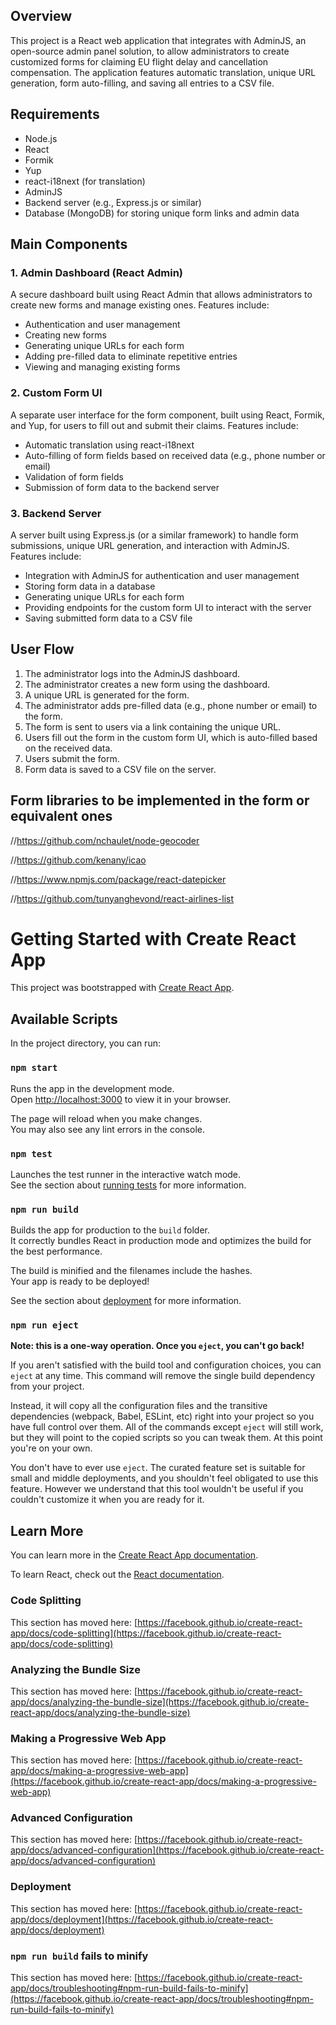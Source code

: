 Overview
--------

This project is a React web application that integrates with AdminJS, an open-source admin panel solution, to allow administrators to create customized forms for claiming EU flight delay and cancellation compensation. The application features automatic translation, unique URL generation, form auto-filling, and saving all entries to a CSV file.

Requirements
------------

*   Node.js
*   React
*   Formik
*   Yup
*   react-i18next (for translation)
*   AdminJS
*   Backend server (e.g., Express.js or similar)
*   Database (MongoDB) for storing unique form links and admin data

Main Components
---------------

### 1\. Admin Dashboard (React Admin)

A secure dashboard built using React Admin that allows administrators to create new forms and manage existing ones. Features include:

*   Authentication and user management
*   Creating new forms
*   Generating unique URLs for each form
*   Adding pre-filled data to eliminate repetitive entries
*   Viewing and managing existing forms

### 2\. Custom Form UI

A separate user interface for the form component, built using React, Formik, and Yup, for users to fill out and submit their claims. Features include:

*   Automatic translation using react-i18next
*   Auto-filling of form fields based on received data (e.g., phone number or email)
*   Validation of form fields
*   Submission of form data to the backend server

### 3\. Backend Server

A server built using Express.js (or a similar framework) to handle form submissions, unique URL generation, and interaction with AdminJS. Features include:

*   Integration with AdminJS for authentication and user management
*   Storing form data in a database
*   Generating unique URLs for each form
*   Providing endpoints for the custom form UI to interact with the server
*   Saving submitted form data to a CSV file

User Flow
---------

1.  The administrator logs into the AdminJS dashboard.
2.  The administrator creates a new form using the dashboard.
3.  A unique URL is generated for the form.
4.  The administrator adds pre-filled data (e.g., phone number or email) to the form.
5.  The form is sent to users via a link containing the unique URL.
6.  Users fill out the form in the custom form UI, which is auto-filled based on the received data.
7.  Users submit the form.
8.  Form data is saved to a CSV file on the server.


Form libraries to be implemented in the form or equivalent ones
---------------------------------------------------------------

//https://github.com/nchaulet/node-geocoder

//https://github.com/kenany/icao

//https://www.npmjs.com/package/react-datepicker

//https://github.com/tunyanghevond/react-airlines-list



# Getting Started with Create React App

This project was bootstrapped with [Create React App](https://github.com/facebook/create-react-app).

## Available Scripts

In the project directory, you can run:

### `npm start`

Runs the app in the development mode.\
Open [http://localhost:3000](http://localhost:3000) to view it in your browser.

The page will reload when you make changes.\
You may also see any lint errors in the console.

### `npm test`

Launches the test runner in the interactive watch mode.\
See the section about [running tests](https://facebook.github.io/create-react-app/docs/running-tests) for more information.

### `npm run build`

Builds the app for production to the `build` folder.\
It correctly bundles React in production mode and optimizes the build for the best performance.

The build is minified and the filenames include the hashes.\
Your app is ready to be deployed!

See the section about [deployment](https://facebook.github.io/create-react-app/docs/deployment) for more information.

### `npm run eject`

**Note: this is a one-way operation. Once you `eject`, you can't go back!**

If you aren't satisfied with the build tool and configuration choices, you can `eject` at any time. This command will remove the single build dependency from your project.

Instead, it will copy all the configuration files and the transitive dependencies (webpack, Babel, ESLint, etc) right into your project so you have full control over them. All of the commands except `eject` will still work, but they will point to the copied scripts so you can tweak them. At this point you're on your own.

You don't have to ever use `eject`. The curated feature set is suitable for small and middle deployments, and you shouldn't feel obligated to use this feature. However we understand that this tool wouldn't be useful if you couldn't customize it when you are ready for it.

## Learn More

You can learn more in the [Create React App documentation](https://facebook.github.io/create-react-app/docs/getting-started).

To learn React, check out the [React documentation](https://reactjs.org/).

### Code Splitting

This section has moved here: [https://facebook.github.io/create-react-app/docs/code-splitting](https://facebook.github.io/create-react-app/docs/code-splitting)

### Analyzing the Bundle Size

This section has moved here: [https://facebook.github.io/create-react-app/docs/analyzing-the-bundle-size](https://facebook.github.io/create-react-app/docs/analyzing-the-bundle-size)

### Making a Progressive Web App

This section has moved here: [https://facebook.github.io/create-react-app/docs/making-a-progressive-web-app](https://facebook.github.io/create-react-app/docs/making-a-progressive-web-app)

### Advanced Configuration

This section has moved here: [https://facebook.github.io/create-react-app/docs/advanced-configuration](https://facebook.github.io/create-react-app/docs/advanced-configuration)

### Deployment

This section has moved here: [https://facebook.github.io/create-react-app/docs/deployment](https://facebook.github.io/create-react-app/docs/deployment)

### `npm run build` fails to minify

This section has moved here: [https://facebook.github.io/create-react-app/docs/troubleshooting#npm-run-build-fails-to-minify](https://facebook.github.io/create-react-app/docs/troubleshooting#npm-run-build-fails-to-minify)
